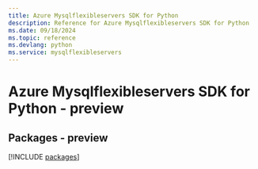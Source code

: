 ```yaml
---
title: Azure Mysqlflexibleservers SDK for Python
description: Reference for Azure Mysqlflexibleservers SDK for Python
ms.date: 09/18/2024
ms.topic: reference
ms.devlang: python
ms.service: mysqlflexibleservers
---
```

# Azure Mysqlflexibleservers SDK for Python - preview
## Packages - preview
[!INCLUDE [packages](mysqlflexibleservers-index.md)]